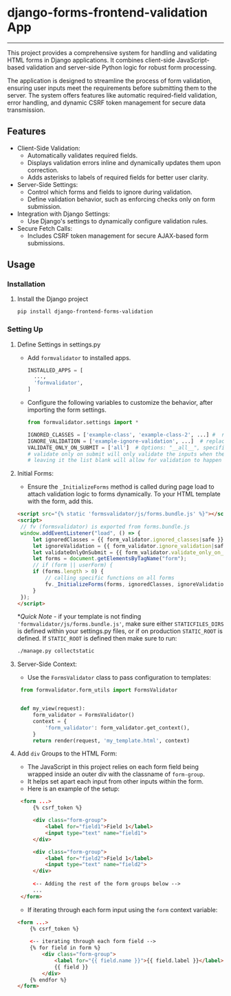 # django-forms-frontend-validation App
___

This project provides a comprehensive system for handling and validating HTML forms in Django applications. It combines client-side JavaScript-based validation and server-side Python logic for robust form processing.

The application is designed to streamline the process of form validation, ensuring user inputs meet the requirements before submitting them to the server. The system offers features like automatic required-field validation, error handling, and dynamic CSRF token management for secure data transmission.

## Features
- Client-Side Validation: 
  - Automatically validates required fields.
  - Displays validation errors inline and dynamically updates them upon correction.
  - Adds asterisks to labels of required fields for better user clarity.
- Server-Side Settings:
  - Control which forms and fields to ignore during validation.
  - Define validation behavior, such as enforcing checks only on form submission.
- Integration with Django Settings:
  - Use Django's settings to dynamically configure validation rules.
- Secure Fetch Calls:
  - Includes CSRF token management for secure AJAX-based form submissions.

## Usage
### Installation
1. Install the Django project
    ```bash
   pip install django-frontend-forms-validation
   ```
### Setting Up
1. Define Settings in settings.py
   - Add `formvalidator` to installed apps.
      ```python
      INSTALLED_APPS = [
        ...,
        'formvalidator',
      ]
      ```
   - Configure the following variables to customize the behavior, after importing the form settings.
      ```python
     from formvalidator.settings import * 
     
     IGNORED_CLASSES = ['example-class', 'example-class-2', ...] #  replace these classes with your own
      IGNORE_VALIDATION = ['example-ignore-validation', ...]  # replace these classes with your own
      VALIDATE_ONLY_ON_SUBMIT = ['all']  # Options: "__all__", specific class names, or leave empty.
     # validate only on submit will only validate the inputs when the submit button is clicked
     # leaving it the list blank will allow for validation to happen on focus-out/onblur of an input
      ```
2. Initial Forms:
   - Ensure the `_InitializeForms` method is called during page load to attach validation logic to forms dynamically.
   To your HTML template with the form, add this.
   ```html
   <script src="{% static 'formsvalidator/js/forms.bundle.js' %}"></script> 
   <script>
    // fv (formsvalidator) is exported from forms.bundle.js
    window.addEventListener("load", () => {
        let ignoredClasses = {{ form_validator.ignored_classes|safe }}; // add more classes that represent forms you want this script to ignore.
        let ignoreValidation = {{ form_validator.ignore_validation|safe }}; // add any form classes that you want to ignore validation
        let validateOnlyOnSubmit = {{ form_validator.validate_only_on_submit|safe }}; // for hitting all forms make index 0 either __all__, all, * or leave blank for false or use false
        let forms = document.getElementsByTagName("form");
        // if (form || userForm) {
        if (forms.length > 0) {
            // calling specific functions on all forms
            fv._InitializeForms(forms, ignoredClasses, ignoreValidation, validateOnlyOnSubmit);
        }
    });
   </script>
   ```
   **Quick Note* - if your template is not finding `'formvalidator/js/forms.bundle.js'`, make sure either `STATICFILES_DIRS` is defined within your settings.py files, or if on production `STATIC_ROOT` is defined. If `STATIC_ROOT` is defined then make sure to run:
    ```bash
   ./manage.py collectstatic
   ```

3. Server-Side Context:
   - Use the `FormsValidator` class to pass configuration to templates:
   ```python
    from formvalidator.form_utils import FormsValidator
   
   
    def my_view(request):
        form_validator = FormsValidator()
        context = {
            'form_validator': form_validator.get_context(),
        }    
        return render(request, 'my_template.html', context)
   ```
4. Add `div` Groups to the HTML Form:
   - The JavaScript in this project relies on each form field being wrapped inside an outer div with the classname of ```form-group```.
   - It helps set apart each input from other inputs within the form.
   - Here is an example of the setup:
   ```html
    <form ...>
        {% csrf_token %}
   
        <div class="form-group">
            <label for="field1">Field 1</label>
            <input type="text" name="field1">
        </div>
   
        <div class="form-group">
            <label for="field2">Field 1</label>
            <input type="text" name="field2">
        </div>
        
        <-- Adding the rest of the form groups below -->
        ...
    </form>
    ```
   - If iterating through each form input using the ```form``` context variable:
    ```html
    <form ...>
        {% csrf_token %}
        
        <-- iterating through each form field -->
        {% for field in form %}
            <div class="form-group">
                <label for="{{ field.name }}">{{ field.label }}</label>
                {{ field }}
            </div>
        {% endfor %}
    </form>
    ```